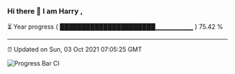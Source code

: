 ### Hi there 👋 I am Harry , 

⏳ Year progress { ██████████████████████▁▁▁▁▁▁▁▁ } 75.42 %

---

⏰ Updated on Sun, 03 Oct 2021 07:05:25 GMT

![Progress Bar CI](https://github.com/duykhang68/duykhang68/workflows/Progress%20Bar%20CI/badge.svg)
